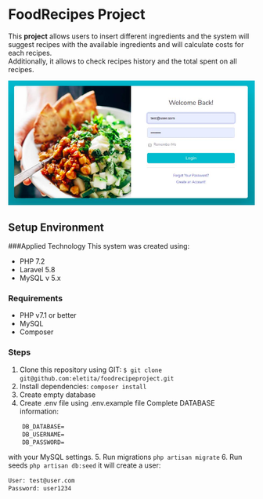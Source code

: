 # FoodRecipes Project

This **project** allows users to insert different ingredients and the system will suggest recipes with the available ingredients and will calculate costs for each recipes.  
Additionally, it allows to check recipes history and the total spent on all recipes.

![Login](public/readmefile/Login.jpg)

## Setup Environment

###Applied Technology
This system was created using:
* PHP 7.2
* Laravel 5.8
* MySQL v 5.x

### Requirements
* PHP v7.1 or better
* MySQL
* Composer

### Steps
1. Clone this repository using GIT:
    `$ git clone git@github.com:eletita/foodrecipeproject.git`
2. Install dependencies:
    `composer install`
3. Create empty database
4. Create .env file using .env.example file Complete DATABASE information:   
```
    DB_DATABASE=    
    DB_USERNAME=    
    DB_PASSWORD=  
```
   with your MySQL settings.
5. Run migrations `php artisan migrate`
6. Run seeds `php artisan db:seed` it will create a user:
```
User: test@user.com
Password: user1234
```
